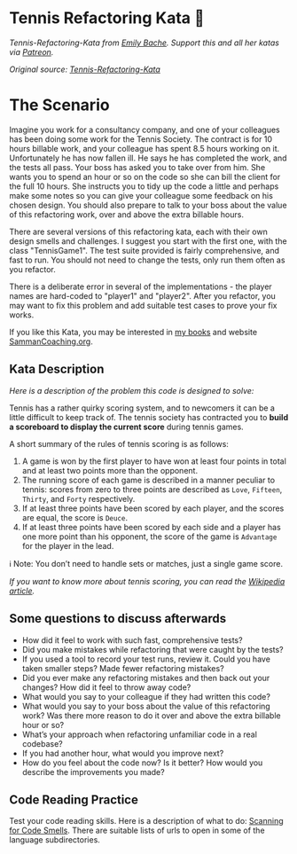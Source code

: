 # Tennis Refactoring Kata 🎾

_Tennis-Refactoring-Kata from [Emily Bache](https://github.com/emilybache). Support this and all her katas via [Patreon](https://www.patreon.com/EmilyBache)._

_Original source: [Tennis-Refactoring-Kata](https://github.com/emilybache/Tennis-Refactoring-Kata)_

# The Scenario

Imagine you work for a consultancy company, and one of your colleagues has been doing some work for the Tennis Society. The contract is for 10 hours billable work, and your colleague has spent 8.5 hours working on it. Unfortunately he has now fallen ill. He says he has completed the work, and the tests all pass. Your boss has asked you to take over from him. She wants you to spend an hour or so on the code so she can bill the client for the full 10 hours. She instructs you to tidy up the code a little and perhaps make some notes so you can give your colleague some feedback on his chosen design. You should also prepare to talk to your boss about the value of this refactoring work, over and above the extra billable hours.

There are several versions of this refactoring kata, each with their own design smells and challenges. I suggest you start with the first one, with the class "TennisGame1". The test suite provided is fairly comprehensive, and fast to run. You should not need to change the tests, only run them often as you refactor.

There is a deliberate error in several of the implementations - the player names are hard-coded to "player1" and "player2". After you refactor, you may want to fix this problem and add suitable test cases to prove your fix works.

If you like this Kata, you may be interested in [my books](https://leanpub.com/u/emilybache) and website [SammanCoaching.org](https://sammancoaching.org).

## Kata Description

_Here is a description of the problem this code is designed to solve:_

Tennis has a rather quirky scoring system, and to newcomers it can be a little difficult to keep track of. The tennis society has contracted you to **build a scoreboard to display the current score** during tennis games.

A short summary of the rules of tennis scoring is as follows:

1. A game is won by the first player to have won at least four points in total and at least two points more than the opponent.
2. The running score of each game is described in a manner peculiar to tennis: scores from zero to three points are described as `Love`, `Fifteen`, `Thirty`, and `Forty` respectively.
3. If at least three points have been scored by each player, and the scores are equal, the score is `Deuce`.
4. If at least three points have been scored by each side and a player has one more point than his opponent, the score of the game is `Advantage` for the player in the lead.

ℹ️ Note: You don’t need to handle sets or matches, just a single game score.

_If you want to know more about tennis scoring, you can read the [Wikipedia article](http://en.wikipedia.org/wiki/Tennis#Scoring)._

## Some questions to discuss afterwards

* How did it feel to work with such fast, comprehensive tests?
* Did you make mistakes while refactoring that were caught by the tests?
* If you used a tool to record your test runs, review it. Could you have taken smaller steps? Made fewer refactoring mistakes?
* Did you ever make any refactoring mistakes and then back out your changes? How did it feel to throw away code?
* What would you say to your colleague if they had written this code?
* What would you say to your boss about the value of this refactoring work? Was there more reason to do it over and above the extra billable hour or so?
* What’s your approach when refactoring unfamiliar code in a real codebase?
* If you had another hour, what would you improve next?
* How do you feel about the code now? Is it better? How would you describe the improvements you made?

## Code Reading Practice
Test your code reading skills. Here is a description of what to do: [Scanning for Code Smells](https://sammancoaching.org/exercises/code_reading.html). There are suitable lists of urls to open in some of the language subdirectories.
